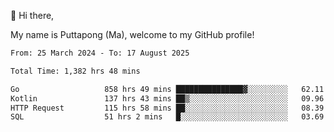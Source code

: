 👋 Hi there,

My name is Puttapong (Ma), welcome to my GitHub profile!

<!--START_SECTION:waka-->

```txt
From: 25 March 2024 - To: 17 August 2025

Total Time: 1,382 hrs 48 mins

Go                   858 hrs 49 mins ███████████████▓░░░░░░░░░   62.11 %
Kotlin               137 hrs 43 mins ██▒░░░░░░░░░░░░░░░░░░░░░░   09.96 %
HTTP Request         115 hrs 58 mins ██░░░░░░░░░░░░░░░░░░░░░░░   08.39 %
SQL                  51 hrs 2 mins   █░░░░░░░░░░░░░░░░░░░░░░░░   03.69 %
```

<!--END_SECTION:waka-->
